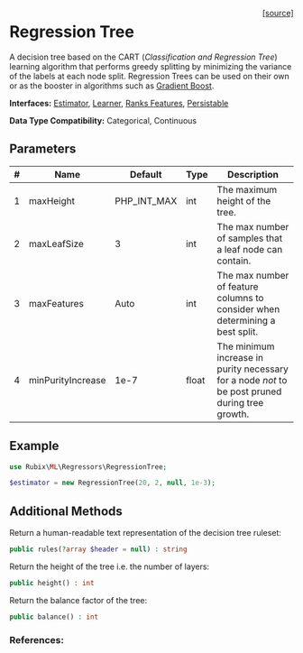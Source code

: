 <span style="float:right;"><a href="https://github.com/RubixML/ML/blob/master/src/Regressors/RegressionTree.php">[source]</a></span>

# Regression Tree
A decision tree based on the CART (*Classification and Regression Tree*) learning algorithm that performs greedy splitting by minimizing the variance of the labels at each node split. Regression Trees can be used on their own or as the booster in algorithms such as [Gradient Boost](gradient-boost.md).

**Interfaces:** [Estimator](../estimator.md), [Learner](../learner.md), [Ranks Features](../ranks-features.md), [Persistable](../persistable.md)

**Data Type Compatibility:** Categorical, Continuous

## Parameters
| # | Name | Default | Type | Description |
|---|---|---|---|---|
| 1 | maxHeight | PHP_INT_MAX | int | The maximum height of the tree. |
| 2 | maxLeafSize | 3 | int | The max number of samples that a leaf node can contain. |
| 3 | maxFeatures | Auto | int | The max number of feature columns to consider when determining a best split. |
| 4 | minPurityIncrease | 1e-7 | float | The minimum increase in purity necessary for a node *not* to be post pruned during tree growth. |

## Example
```php
use Rubix\ML\Regressors\RegressionTree;

$estimator = new RegressionTree(20, 2, null, 1e-3);
```

## Additional Methods
Return a human-readable text representation of the decision tree ruleset:
```php
public rules(?array $header = null) : string
```

Return the height of the tree i.e. the number of layers:
```php
public height() : int
```

Return the balance factor of the tree:
```php
public balance() : int
```

### References:
[^1]: W. Y. Loh. (2011). Classification and Regression Trees.
[^2]: K. Alsabti. et al. (1998). CLOUDS: A Decision Tree Classifier for Large Datasets.